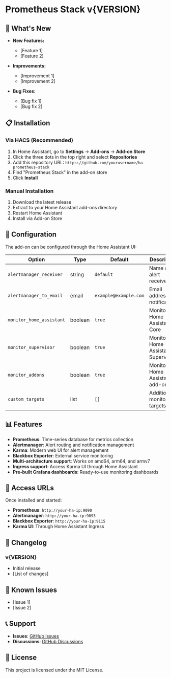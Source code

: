 # Prometheus Stack v{VERSION}

## 🚀 What's New

- **New Features:**
  - [Feature 1]
  - [Feature 2]
  
- **Improvements:**
  - [Improvement 1]
  - [Improvement 2]
  
- **Bug Fixes:**
  - [Bug fix 1]
  - [Bug fix 2]

## 📋 Installation

### Via HACS (Recommended)
1. In Home Assistant, go to **Settings** → **Add-ons** → **Add-on Store**
2. Click the three dots in the top right and select **Repositories**
3. Add this repository URL: `https://github.com/yourusername/ha-prometheus-stack`
4. Find "Prometheus Stack" in the add-on store
5. Click **Install**

### Manual Installation
1. Download the latest release
2. Extract to your Home Assistant add-ons directory
3. Restart Home Assistant
4. Install via Add-on Store

## 🔧 Configuration

The add-on can be configured through the Home Assistant UI:

| Option | Type | Default | Description |
|--------|------|---------|-------------|
| `alertmanager_receiver` | string | `default` | Name of the alert receiver |
| `alertmanager_to_email` | email | `example@example.com` | Email address for notifications |
| `monitor_home_assistant` | boolean | `true` | Monitor Home Assistant Core |
| `monitor_supervisor` | boolean | `true` | Monitor Home Assistant Supervisor |
| `monitor_addons` | boolean | `true` | Monitor Home Assistant add-ons |
| `custom_targets` | list | `[]` | Additional monitoring targets |

## 📊 Features

- **Prometheus**: Time-series database for metrics collection
- **Alertmanager**: Alert routing and notification management
- **Karma**: Modern web UI for alert management
- **Blackbox Exporter**: External service monitoring
- **Multi-architecture support**: Works on amd64, arm64, and armv7
- **Ingress support**: Access Karma UI through Home Assistant
- **Pre-built Grafana dashboards**: Ready-to-use monitoring dashboards

## 🔗 Access URLs

Once installed and started:
- **Prometheus**: `http://your-ha-ip:9090`
- **Alertmanager**: `http://your-ha-ip:9093`
- **Blackbox Exporter**: `http://your-ha-ip:9115`
- **Karma UI**: Through Home Assistant Ingress

## 📝 Changelog

### v{VERSION}
- Initial release
- [List of changes]

## 🐛 Known Issues

- [Issue 1]
- [Issue 2]

## 📞 Support

- **Issues**: [GitHub Issues](https://github.com/yourusername/ha-prometheus-stack/issues)
- **Discussions**: [GitHub Discussions](https://github.com/yourusername/ha-prometheus-stack/discussions)

## 📄 License

This project is licensed under the MIT License. 